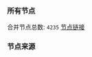 ### 所有节点
合并节点总数: `4235`
[节点链接](https://raw.githubusercontent.com/rzhy1/11/master/sub/sub_merge_base64.txt)

### 节点来源